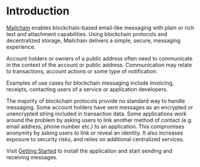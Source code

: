 # Introduction

[Mailchain](https://github.com/mailchain/mailchain) enables blockchain-based email-like messaging with plain or rich text and attachment capabilities. Using blockchain protocols and decentralized storage, Mailchain delivers a simple, secure, messaging experience.

Account holders or owners of a public address often need to communicate in the context of the account or public address. Communication may relate to transactions, account actions or some type of notification.

Examples of use cases for blockchain messaging include invoicing, receipts, contacting users of a service or application developers.

The majority of blockchain protocols provide no standard way to handle messaging. Some account holders have sent messages as an encrypted or unencrypted string included in transaction data. Some applications work around the problem by asking users to link another method of contact \(e.g. email address, phone number etc.\) to an application. This compromises anonymity by asking users to link or reveal an identity. It also increases exposure to security risks, and relies on additional centralized services.

Visit [Getting Started](getting-started.md) to install the application and start sending and receiving messages.


